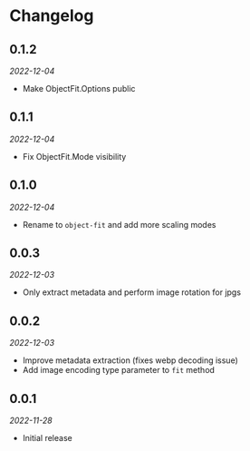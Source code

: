 # Changelog

## 0.1.2

_2022-12-04_

* Make ObjectFit.Options public

## 0.1.1

_2022-12-04_

* Fix ObjectFit.Mode visibility

## 0.1.0

_2022-12-04_

* Rename to `object-fit` and add more scaling modes

## 0.0.3

_2022-12-03_

* Only extract metadata and perform image rotation for jpgs

## 0.0.2

_2022-12-03_

* Improve metadata extraction (fixes webp decoding issue)
* Add image encoding type parameter to `fit` method

## 0.0.1

_2022-11-28_

* Initial release
